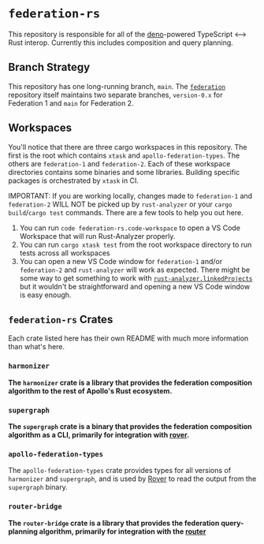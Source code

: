 # `federation-rs`

This repository is responsible for all of the [deno](https://deno.land)-powered TypeScript <--> Rust interop. Currently this includes composition and query planning.

## Branch Strategy

This repository has one long-running branch, `main`. The [`federation`](https://github.com/apollographql/federation) repository itself maintains two separate branches, `version-0.x` for Federation 1 and `main` for Federation 2.

## Workspaces

You'll notice that there are three cargo workspaces in this repository. The first is the root which contains `xtask` and `apollo-federation-types`. The others are `federation-1` and `federation-2`. Each of these workspace directories contains some binaries and some libraries. Building specific packages is orchestrated by `xtask` in CI.

IMPORTANT: If you are working locally, changes made to `federation-1` and `federation-2` WILL NOT be picked up by `rust-analyzer` or your `cargo build`/`cargo test` commands. There are a few tools to help you out here.

1) You can run `code federation-rs.code-workspace` to open a VS Code Workspace that will run Rust-Analyzer properly.
1) You can run `cargo xtask test` from the root workspace directory to run tests across all workspaces
1) You can open a new VS Code window for `federation-1` and/or `federation-2` and `rust-analyzer` will work as expected. There might be some way to get something to work with [`rust-analyzer.linkedProjects`](https://rust-analyzer.github.io/manual.html) but it wouldn't be straightforward and opening a new VS Code window is easy enough.

## `federation-rs` Crates

Each crate listed here has their own README with much more information than what's here.

### `harmonizer`

**The `harmonizer` crate is a library that provides the federation composition algorithm to the rest of Apollo's Rust ecosystem.**

### `supergraph`

**The `supergraph` crate is a binary that provides the federation composition algorithm as a CLI, primarily for integration with [rover](https://github.com/apollographql/rover).**

### `apollo-federation-types`

The `apollo-federation-types` crate provides types for all versions of `harmonizer` and `supergraph`, and is used by [Rover](https://github.com/apollographql/rover) to read the output from the `supergraph` binary.

### `router-bridge`

**The `router-bridge` crate is a library that provides the federation query-planning algorithm, primarily for integration with the [router](https://github.com/apollographql/router)**
